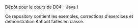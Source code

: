 Dépôt pour le cours de D04 - Java I

Ce repository contient les exemples, corrections d'exercices et démonstration Kahoot faites en classe.
